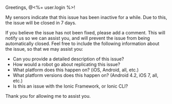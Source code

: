 Greetings, @<%= user.login %>!

My sensors indicate that this issue has been inactive for a while.
Due to this, the issue will be closed in 7 days.

If you believe the issue has not been fixed, please add a comment.
This will notify us so we can assist you, and will prevent the issue from being automatically closed.
Feel free to include the following information about the issue, so that we may assist you:

- Can you provide a detailed description of this issue?
- How would a robot go about replicating this issue?
- What platform does this happen on? (iOS, Android, all, etc.)
- What platform versions does this happen on? (Android 4.2, iOS 7, all, etc.)
- Is this an issue with the Ionic Framework, or Ionic CLI?

Thank you for allowing me to assist you.

